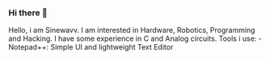 ### Hi there 👋

Hello, i am Sinewavv.
I am interested in Hardware, Robotics, Programming and Hacking.
I have some experience in C and Analog circuits. 
Tools i use:
-Notepad++: Simple UI and lightweight Text Editor
